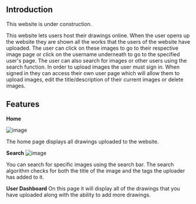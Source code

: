 <h2>Introduction</h2>

This website is under construction.

This website lets users host their drawings online. When the user opens up the website they are shown all the works that
the users of the website have uploaded. The user can click on these images to go to their respective image page or click on the username underneath 
to go to the specified user's page. The user can also search for images or other users using the search function. In order to upload images the user must
sign in. When signed in they can access their own user page which will allow them to upload images, edit the title/description of their current images or
delete images.

Features
----

__Home__ 

![image](https://github.com/kejyang/art-website/assets/38774593/87d88343-23b9-4d42-a2d6-772ee721e1f8)

The home page displays all drawings uploaded to the website.

__Search__ 
![image](https://github.com/kejyang/art-website/assets/38774593/3cdc180f-f8d6-40a0-a1b4-13aeccbe06c3)

You can search for specific images using the search bar. The search algorithm checks for both the title of the image and the tags the uploader has added to it.

__User Dashboard__ 
On this page it will display all of the drawings that you have uploaded along with the ability to add more drawings.
